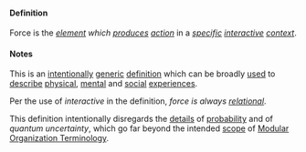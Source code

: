 #### Definition

Force is the *[element](https://github.com/gcassel/Modular-Organization-Terminology/blob/master/terms/element.md) which [produces](https://github.com/gcassel/Modular-Organization-Terminology/blob/master/terms/produce.md) [action](https://github.com/gcassel/Modular-Organization-Terminology/blob/master/terms/action.md)* in a *[specific](https://github.com/gcassel/Modular-Organization-Terminology/blob/master/terms/specific.md) [interactive](https://github.com/gcassel/Modular-Organization-Terminology/blob/master/terms/interactive.md) [context](https://github.com/gcassel/Modular-Organization-Terminology/blob/master/terms/context.md)*.

#### Notes

This is an [intentionally](https://github.com/gcassel/Modular-Organization-Terminology/blob/master/terms/intend.md) [generic](https://github.com/gcassel/Modular-Organization-Terminology/blob/master/terms/generic.md) [definition](https://github.com/gcassel/Modular-Organization-Terminology/blob/master/terms/define.md) which can be broadly [used](https://github.com/gcassel/Modular-Organization-Terminology/blob/master/terms/use.md) to [describe](https://github.com/gcassel/Modular-Organization-Terminology/blob/master/terms/describe.md) [physical](https://github.com/gcassel/Modular-Organization-Terminology/blob/master/terms/physical.md), [mental](https://github.com/gcassel/Modular-Organization-Terminology/blob/master/terms/mental.md) and [social](https://github.com/gcassel/Modular-Organization-Terminology/blob/master/terms/social.md) [experiences](https://github.com/gcassel/Modular-Organization-Terminology/blob/master/terms/experience.md).  

Per the use of *interactive* in the definition, *force is always [relational](https://github.com/gcassel/Modular-Organization-Terminology/blob/master/terms/relate.md)*.  

This definition intentionally disregards the [details](https://github.com/gcassel/Modular-Organization-Terminology/blob/master/terms/detail.md) of [probability](https://github.com/gcassel/Modular-Organization-Terminology/blob/master/terms/probability.md) and of *quantum uncertainty*, which go far beyond the intended [scope](https://github.com/gcassel/Modular-Organization-Terminology/blob/master/terms/scope.md) of [Modular Organization Terminology](https://github.com/gcassel/Modular-Organization-Terminology/).
